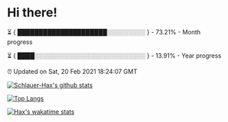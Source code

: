 # Hi there!

⏳ { █████████████████████░░░░░░░░░ } - 73.21% - Month progress

⏳ { ████░░░░░░░░░░░░░░░░░░░░░░░░░░ } - 13.91% - Year progress

⏰ Updated on Sat, 20 Feb 2021 18:24:07 GMT


[![Schlauer-Hax's github stats](https://github-readme-stats.vercel.app/api?username=Schlauer-Hax&show_icons=true&theme=dark&count_private=true)](https://github.com/Schlauer-Hax)


[![Top Langs](https://github-readme-stats.vercel.app/api/top-langs/?username=Schlauer-Hax&layout=compact&theme=dark)](https://github.com/Schlauer-Hax?tab=repositories)


[![Hax's wakatime stats](https://github-readme-stats.vercel.app/api/wakatime?username=Hax&theme=dark)](https://wakatime.com/@Hax)

